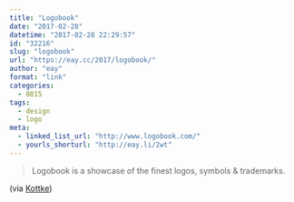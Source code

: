 ```yaml
---
title: "Logobook"
date: "2017-02-28"
datetime: "2017-02-28 22:29:57"
id: "32216"
slug: "logobook"
url: "https://eay.cc/2017/logobook/"
author: "eay"
format: "link"
categories:
  - 0815
tags:
  - design
  - logo
meta:
  - linked_list_url: "http://www.logobook.com/"
  - yourls_shorturl: "http://eay.li/2wt"
---
```


> Logobook is a showcase of the finest logos, symbols & trademarks.

(via [Kottke](http://kottke.org/17/02/logobook-a-catalog-of-great-logos))
